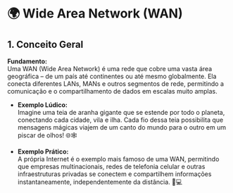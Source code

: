 # 🌍 Wide Area Network (WAN)

## 1. Conceito Geral
**Fundamento:**  
Uma WAN (Wide Area Network) é uma rede que cobre uma vasta área geográfica – de um país até continentes ou até mesmo globalmente. Ela conecta diferentes LANs, MANs e outros segmentos de rede, permitindo a comunicação e o compartilhamento de dados em escalas muito amplas.

- **Exemplo Lúdico:**  
  Imagine uma teia de aranha gigante que se estende por todo o planeta, conectando cada cidade, vila e ilha. Cada fio dessa teia possibilita que mensagens mágicas viajem de um canto do mundo para o outro em um piscar de olhos! 🌐🕸️

- **Exemplo Prático:**  
  A própria Internet é o exemplo mais famoso de uma WAN, permitindo que empresas multinacionais, redes de telefonia celular e outras infraestruturas privadas se conectem e compartilhem informações instantaneamente, independentemente da distância. 📡💻